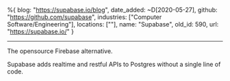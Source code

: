%{
  blog: "https://supabase.io/blog",
  date_added: ~D[2020-05-27],
  github: "https://github.com/supabase",
  industries: ["Computer Software/Engineering"],
  locations: [""],
  name: "Supabase",
  old_id: 590,
  url: "https://supabase.io/"
}

---

The opensource Firebase alternative.

Supabase adds realtime and restful APIs to Postgres without a single line of code.
